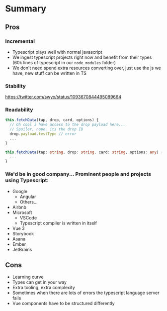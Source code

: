 
# Summary

## Pros

### Incremental

- Typescript plays well with normal javascript
- We ingest typescript projects right now and benefit from their types (60k lines of typescript in our `node_modules` folder)
- We don't need spend extra resources converting over, just use the js we have, new stuff can be written in TS

### Stability

https://twitter.com/swyx/status/1093670844495089664

### Readability

```js
this.fetchData(tap, drop, card, options) {
  // Oh cool i have access to the drop payload here...
  // Spoiler, nope, its the drop ID
  drop.payload.testType // error
  ...
}
```

```ts
this.fetchData(tap: string, drop: string, card: string, options: any) {
  ...
}
```

### We'd be in good company... Prominent people and projects using Typescript:

- Google
  - Angular
  - Others...
- Airbnb
- Microsoft
  - VSCode
  - Typescript compiler is written in itself
- Vue 3
- Storybook
- Asana
- Ember
- JetBrains

## Cons

- Learning curve
- Types can get in your way
- Extra tooling, extra complexity
- Sometimes when there are lots of errors the typescript language server fails
- Vue components have to be structured differently
